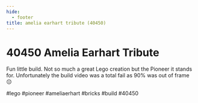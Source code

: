 ```yaml
---
hide:
  - footer
title: amelia earhart tribute (40450)
---
```


# 40450 Amelia Earhart Tribute

Fun little build. Not so much a great Lego creation but the Pioneer it stands for.
Unfortunately the build video was a total fail as 90% was out of frame 😔

#lego #pioneer #ameliaerhart #bricks #build #40450
